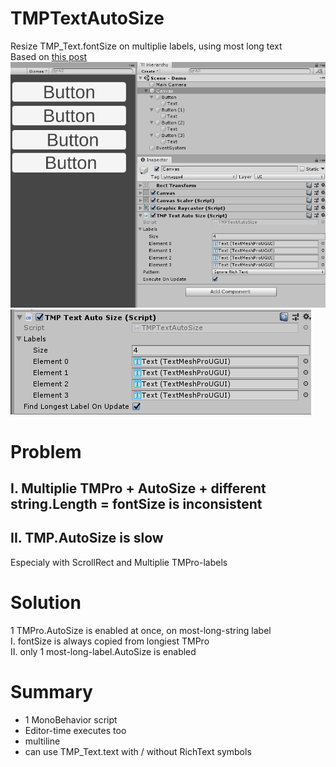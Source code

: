 # TMPTextAutoSize
Resize TMP_Text.fontSize on multiplie labels, using most long text 
<br>Based on [this post](https://forum.unity.com/threads/textmeshpro-precull-dorebuilds-performance.762968/#post-5083490)
<br>![alt text](https://github.com/mitay-walle/Unity3d-TMPro-Text-AutoSize/blob/master/Documentation/TMPTextAutoSize_example.gif)
<br>![alt text](https://github.com/mitay-walle/Unity3d-TMPro-Text-AutoSize/blob/master/Documentation/inspector_preview.png)
# Problem

## I. Multiplie TMPro + AutoSize + different string.Length = fontSize is inconsistent
## II. TMP.AutoSize is slow
Especialy with ScrollRect and Multiplie TMPro-labels

# Solution
1 TMPro.AutoSize is enabled at once, on most-long-string label
<br>I. fontSize is always copied from longiest TMPro
<br>II. only 1 most-long-label.AutoSize is enabled

# Summary
- 1 MonoBehavior script
- Editor-time executes too
- multiline 
- can use TMP_Text.text with / without RichText symbols
